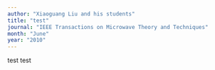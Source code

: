 ```yaml
---
author: "Xiaoguang Liu and his students"
title: "test"
journal: "IEEE Transactions on Microwave Theory and Techniques"
month: "June"
year: "2010"
---
```


test test
